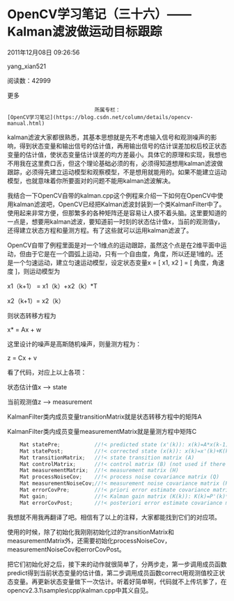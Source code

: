 # OpenCV学习笔记（三十六）——Kalman滤波做运动目标跟踪

2011年12月08日 09:26:56

yang_xian521

阅读数：42999

更多

 								所属专栏： 																[OpenCV学习笔记](https://blog.csdn.net/column/details/opencv-manual.html) 																 							

 									

kalman滤波大家都很熟悉，其基本思想就是先不考虑输入信号和观测噪声的影响，得到状态变量和输出信号的估计值，再用输出信号的估计误差加权后校正状态变量的估计值，使状态变量估计误差的均方差最小。具体它的原理和实现，我想也不用我在这里费口舌，但这个理论基础必须的有，必须得知道想用kalman滤波做跟踪，必须得先建立运动模型和观察模型，不是想用就能用的。如果不能建立运动模型，也就意味着你所要面对的问题不能用kalman滤波解决。

我结合一下OpenCV自带的kalman.cpp这个例程来介绍一下如何在OpenCV中使用kalman滤波吧，OpenCV已经把Kalman滤波封装到一个类KalmanFilter中了。使用起来非常方便，但那繁多的各种矩阵还是容易让人摸不着头脑。这里要知道的一点是，想要用kalman滤波，要知道前一时刻的状态估计值x，当前的观测值y，还得建立状态方程和量测方程。有了这些就可以运用kalman滤波了。

OpenCV自带了例程里面是对一个1维点的运动跟踪，虽然这个点是在2维平面中运动，但由于它是在一个圆弧上运动，只有一个自由度，角度，所以还是1维的。还是一个匀速运动，建立匀速运动模型，设定状态变量x  = [ x1, x2 ] = [ 角度，角速度 ]，则运动模型为

x1（k+1） = x1（k）+x2（k）*T

x2（k+1）= x2（k）

则状态转移方程为

x* = Ax + w

这里设计的噪声是高斯随机噪声，则量测方程为：

z = Cx + v

看了代码，对应上以上各项：

状态估计值x --> state

当前观测值z --> measurement

KalmanFilter类内成员变量transitionMatrix就是状态转移方程中的矩阵A

KalmanFilter类内成员变量measurementMatrix就是量测方程中矩阵C



```cpp
    Mat statePre;           //!< predicted state (x'(k)): x(k)=A*x(k-1)+B*u(k)
    Mat statePost;          //!< corrected state (x(k)): x(k)=x'(k)+K(k)*(z(k)-H*x'(k))
    Mat transitionMatrix;   //!< state transition matrix (A)
    Mat controlMatrix;      //!< control matrix (B) (not used if there is no control)
    Mat measurementMatrix;  //!< measurement matrix (H)
    Mat processNoiseCov;    //!< process noise covariance matrix (Q)
    Mat measurementNoiseCov;//!< measurement noise covariance matrix (R)
    Mat errorCovPre;        //!< priori error estimate covariance matrix (P'(k)): P'(k)=A*P(k-1)*At + Q)*/
    Mat gain;               //!< Kalman gain matrix (K(k)): K(k)=P'(k)*Ht*inv(H*P'(k)*Ht+R)
    Mat errorCovPost;       //!< posteriori error estimate covariance matrix (P(k)): P(k)=(I-K(k)*H)*P'(k)
```

 我想就不用我再翻译了吧。相信有了以上的注释，大家都能找到它们的对应项。 

使用的时候，除了初始化我刚刚初始化过的transitionMatrix和measurementMatrix外，还需要初始化processNoiseCov，measurementNoiseCov和errorCovPost。

把它们初始化好之后，接下来的动作就很简单了，分两步走，第一步调用成员函数predict得到当前状态变量的估计值，第二步调用成员函数correct用观测值校正状态变量。再更新状态变量做下一次估计。听着好简单啊，代码就不上传坑爹了，在opencv2.3.1\samples\cpp\kalman.cpp中其义自见。